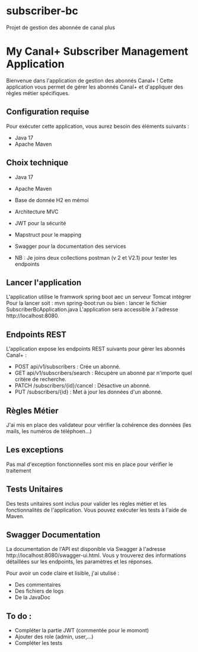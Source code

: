 # subscriber-bc
Projet de gestion des abonnée de canal plus

# My Canal+ Subscriber Management Application

Bienvenue dans l'application de gestion des abonnés Canal+ ! Cette application vous permet de gérer les abonnés Canal+ et d'appliquer des règles métier spécifiques.

## Configuration requise

Pour exécuter cette application, vous aurez besoin des éléments suivants :
- Java 17
- Apache Maven

## Choix technique

- Java 17
- Apache Maven
- Base de donnée H2 en mémoi
- Architecture MVC
- JWT pour la sécurité
- Mapstruct pour le mapping
- Swagger pour la documentation des services

- NB : Je joins deux collections postman (v 2 et V2.1) pour tester les endpoints 

## Lancer l'application
L'application utilise le framwork spring boot aec un serveur Tomcat intégrer 
Pour la lancer soit : mvn spring-boot:run
ou bien : lancer le fichier SubscriberBcApplication.java
L'application sera accessible à l'adresse http://localhost:8080.

## Endpoints REST
L'application expose les endpoints REST suivants pour gérer les abonnés Canal+ :

- POST api/v1/subscribers : Crée un abonné.
- GET api/v1/subscribers/search : Récupère un abonné par n'importe quel critère de recherche.
- PATCH /subscribers/{id}/cancel : Désactive un abonné.
- PUT /subscribers/{id} : Met à jour les données d'un abonné.

## Règles Métier
J'ai mis en place des validateur pour vérifier la cohérence des données (les mails, les numéros de téléphoen...)

## Les exceptions

Pas mal d'exception fonctionnelles sont mis en place pour vérifier le traitement

## Tests Unitaires
Des tests unitaires sont inclus pour valider les règles métier et les fonctionnalités de l'application. 
Vous pouvez exécuter les tests à l'aide de Maven.

## Swagger Documentation
La documentation de l'API est disponible via Swagger à l'adresse http://localhost:8080/swagger-ui.html. 
Vous y trouverez des informations détaillées sur les endpoints, les paramètres et les réponses.

Pour avoir un code claire et lisible, j'ai utulisé :
- Des commentaires
- Des fichiers de logs
- De la JavaDoc

## To do :
- Compléter la partie JWT (commentée pour le momont)
- Ajouter des role (admin, user,...)
- Compléter les tests
